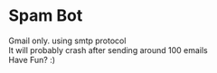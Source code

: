 # Spam Bot                                         
Gmail only. using smtp protocol                                          
It will probably crash after sending around 100 emails                                         
Have Fun? :)
